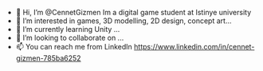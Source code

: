 - 👋 Hi, I’m @CennetGizmen Im a digital game student at Istinye university
- 👀 I’m interested in games, 3D modelling, 2D design, concept art...
- 🌱 I’m currently learning Unity ...
- 💞️ I’m looking to collaborate on ...
- 📫 You can reach me from LinkedIn
https://www.linkedin.com/in/cennet-gizmen-785ba6252

<!---
CennetGizmen/CennetGizmen is a ✨ special ✨ repository because its `README.md` (this file) appears on your GitHub profile.
You can click the Preview link to take a look at your changes.
--->
